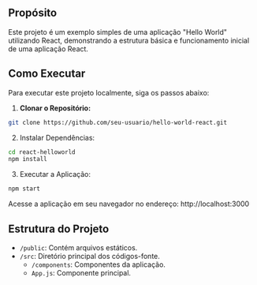 ## Propósito

Este projeto é um exemplo simples de uma aplicação "Hello World" utilizando React, demonstrando a estrutura básica e funcionamento inicial de uma aplicação React.

## Como Executar

Para executar este projeto localmente, siga os passos abaixo:

1. **Clonar o Repositório:**

```bash
git clone https://github.com/seu-usuario/hello-world-react.git
```

2. Instalar Dependências:

```bash
cd react-helloworld
npm install
```

3. Executar a Aplicação:

```bash
npm start
```

Acesse a aplicação em seu navegador no endereço: http://localhost:3000

## Estrutura do Projeto

- `/public`: Contém arquivos estáticos.
- `/src`: Diretório principal dos códigos-fonte.
  - `/components`: Componentes da aplicação.
  - `App.js`: Componente principal.
